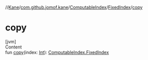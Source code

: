 //[Kane](../../../index.md)/[com.github.jomof.kane](../../index.md)/[ComputableIndex](../index.md)/[FixedIndex](index.md)/[copy](copy.md)



# copy  
[jvm]  
Content  
fun [copy](copy.md)(index: [Int](https://kotlinlang.org/api/latest/jvm/stdlib/kotlin/-int/index.html)): [ComputableIndex.FixedIndex](index.md)  



